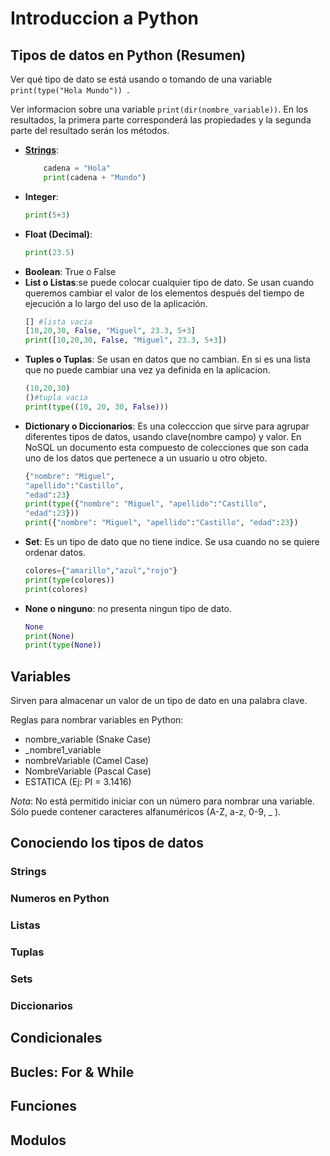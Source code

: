 #  Introduccion a  Python

## Tipos de datos en Python (Resumen)
Ver qué tipo de dato se está usando o tomando de una variable
 `print(type("Hola Mundo")) `.

Ver informacion sobre una variable `print(dir(nombre_variable))`. En los resultados, la primera parte corresponderá las propiedades y la segunda parte del resultado serán los métodos.
* [**Strings**](#strings): 
    ```python
        cadena = "Hola"
        print(cadena + "Mundo")
    ```
* **Integer**:
    ```python
    print(5+3)
    ```
* **Float (Decimal)**:
    ```python
    print(23.5)
    ```
* **Boolean**: True o False
* **List o Listas**:se puede colocar cualquier tipo de dato. Se usan cuando queremos cambiar el valor de los elementos después del tiempo de ejecución a lo largo del uso de la aplicación.
    ```python
    [] #lista vacia
    [10,20,30, False, "Miguel", 23.3, 5+3]
    print([10,20,30, False, "Miguel", 23.3, 5+3])
    ```
* **Tuples o Tuplas**: Se usan en datos que no cambian. En si es una lista que no puede cambiar una vez ya definida en la aplicacion.
    ```python
    (10,20,30)
    ()#tupla vacia
    print(type((10, 20, 30, False)))
    ```
* **Dictionary o Diccionarios**: Es una colecccion que sirve para agrupar diferentes tipos de datos, usando clave(nombre campo) y valor. En NoSQL un documento esta compuesto de colecciones que son cada uno de los datos que pertenece a un usuario u otro objeto.
    ```python
    {"nombre": "Miguel",
    "apellido":"Castillo",
    "edad":23}
    print(type({"nombre": "Miguel", "apellido":"Castillo",
    "edad":23}))
    print({"nombre": "Miguel", "apellido":"Castillo", "edad":23})
    ```
* **Set**: Es un tipo de dato que no tiene indice. Se usa cuando no se quiere ordenar datos.
    ```python
    colores={"amarillo","azul","rojo"}
    print(type(colores))
    print(colores)
    ```
* **None o ninguno**: no presenta ningun tipo de dato.
    ```python
    None
    print(None)
    print(type(None))
    ```

## Variables 
Sirven para almacenar un valor de un tipo de dato en una palabra clave.

Reglas para nombrar variables en Python:
* nombre_variable (Snake Case)
* _nombre1_variable
* nombreVariable (Camel Case)
* NombreVariable (Pascal Case)
* ESTATICA (Ej: PI = 3.1416)

*Nota*: No está permitido iniciar con un número para nombrar una variable. Sólo puede contener caracteres alfanuméricos (A-Z, a-z, 0-9, _ ).

## Conociendo los tipos de datos

### <a id="strings" />Strings

### Numeros en Python

### Listas

### Tuplas 

### Sets

### Diccionarios


## Condicionales

## Bucles: For & While

## Funciones

## Modulos


